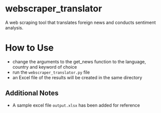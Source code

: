 # webscraper_translator
A web scraping tool that translates foreign news and conducts sentiment analysis.

# How to Use
- change the arguments to the get_news function to the language, country and keyword of choice
- run the `webscraper_translator.py` file
- an Excel file of the results will be created in the same directory

## Additional Notes
- A sample excel file `output.xlsx` has been added for reference
